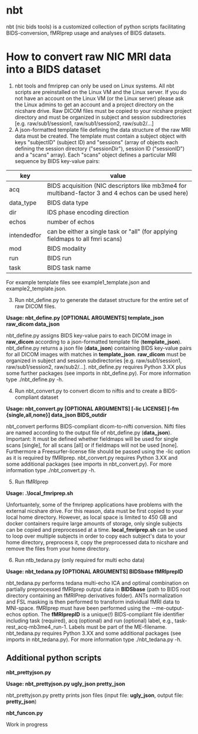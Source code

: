 # nbt

nbt (nic bids tools) is a customized collection of python scripts facilitating BIDS-conversion, fMRIprep usage and analyses of BIDS datasets.

# How to convert raw NIC MRI data into a BIDS dataset  

1. nbt tools and fmriprep can only be used on Linux systems. All nbt scripts are preinstalled on the Linux VM and the Linux server. If you do not have an account on the Linux VM (or the Linux server) please ask the Linux admins to get an account and a project directory on the nicshare drive. Raw DICOM files must be copied to your nicshare project directory and must be organized in subject and session subdirectories [e.g. raw/sub1/session1, raw/sub1/session2, raw/sub2/...]
2. A json-formatted template file defining the data structure of the raw MRI data must be created. The template must contain a subject object with keys "subjectID" (subject ID) and "sessions" (array of objects each defining the session directory ("sessionDir"), session ID ("sessionID") and a "scans" array). Each "scans" object defines a particular MRI sequence by BIDS key-value pairs:

|key|value|
|---|-----|
|acq|BIDS acquisition (NIC descriptors like mb3me4 for multiband-factor 3 and 4 echos can be used here)|
|data_type|BIDS data type|
|dir|IDS phase encoding direction|
|echos|number of echos|
|intendedfor|can be either a single task or "all" (for applying fieldmaps to all fmri scans)|
|mod|BIDS modality|
|run|BIDS run|
|task|BIDS task name|

For example template files see example1_template.json and example2_template.json.

3. Run nbt_define.py to generate the dataset structure for the entire set of raw DICOM files.

**Usage: nbt_define.py [OPTIONAL ARGUMENTS] template_json  raw_dicom data_json**

nbt_define.py assigns BIDS key-value pairs to each DICOM image in **raw_dicom** according to a json-formatted template file (**template_json**). nbt_define.py returns a json file (**data_json**) containing BIDS key-value pairs for all DICOM images with matches in **template_json**. **raw_dicom** must be organized in subject and session subdirectories [e.g. raw/sub1/session1, raw/sub1/session2, raw/sub2/...]. nbt_define.py requires Python 3.XX plus some further packages (see imports in nbt_define.py). For more information type ./nbt_define.py -h.

4. Run nbt_convert.py to convert dicom to niftis and to create a BIDS-compliant dataset  

**Usage: nbt_convert.py [OPTIONAL ARGUMENTS] [-lic LICENSE] [-fm {single,all,none}] data_json BIDS_outdir**

nbt_convert performs BIDS-compliant dicom-to-nifti conversion. Nifti files are named according to the output file of nbt_define.py (**data_json**). Important: It must be defined whether fieldmaps will be used for single scans [single], for all scans [all] or if fieldmaps will not be used [none]. Furthermore a Freesurfer-license file should be passed using the -lic option as it is required by fMRIprep. nbt_convert.py requires Python 3.XX and some additional packages (see imports in nbt_convert.py). For more information type ./nbt_convert.py -h.

5. Run fMRIprep

**Usage: .\local_fmriprep.sh**

Unfortuantely, some of the fmriprep applications have problems with the external nicshare drive. For this reason, data must be first copied to your local home directory. However, as local space is limited to 450 GB and docker containers require large amounts of storage, only single subjects can be copied and preprocessed at a time. **local_fmriprep.sh** can be used to loop over multiple subjects in order to copy each subject's data to your home directory, preprocess it, copy the preprocessed data to nicshare and remove the files from your home directory. 

6. Run ntb_tedana.py (only required for multi echo data)

**Usage: nbt_tedana.py [OPTIONAL ARGUMENTS] BIDSbase fMRIprepID**

nbt_tedana.py performs tedana multi-echo ICA and optimal combination on partially preprocessed fMRIprep output data in **BIDSbase** (path to BIDS root directory containing an fMRIPrep derivatives folder). ANTs normalization and FSL masking is then performed to transform individual fMRI data to MNI-space. fMRIprep must have been performed using the --me-output-echos option. The **fMRIprepID** is a unique(!) BIDS-compliant file identifier including task (required), acq (optional) and run (optional) label, e.g., task-rest_acq-mb3me4_run-1. Labels must be part of the ME-filename. nbt_tedana.py requires Python 3.XX and some additional packages (see imports in nbt_tedana.py). For more information type ./nbt_tedana.py -h.

## Additional python scripts

**nbt_prettyjson.py**

**Usage: nbt_prettyjson.py ugly_json pretty_json**

nbt_prettyjson.py pretty prints json files (input file: **ugly_json**, output file: **pretty_json**)

**nbt_funcon.py**

Work in progress
